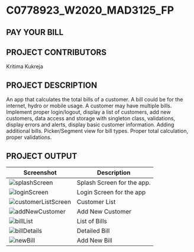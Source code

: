 # C0778923_W2020_MAD3125_FP

## PAY YOUR BILL

## PROJECT CONTRIBUTORS

Kritima Kukreja

## PROJECT DESCRIPTION
An app that calculates the total bills of a customer. A bill could be for the internet, hydro or mobile usage. A customer may have multiple bills. Implement proper login/logout, display a list of customers, add new customers, data access and storage with singleton class, validations, display errors and alerts, display basic customer information. Adding additional bills. Picker/Segment view for bill types. Proper total calculation, proper validations.

## PROJECT OUTPUT
Screenshot | Description
--- | ---
<img src="https://i93.servimg.com/u/f93/18/45/29/87/splash11.png" alt="splashScreen"/> | Splash Screen for the app.
<img src="https://i93.servimg.com/u/f93/18/45/29/87/login15.png" alt="loginScreen"/> | Login Screen for the app
<img src="https://i93.servimg.com/u/f93/18/45/29/87/custom17.png" alt="customerListScreen"/> | Customer List
<img src="https://i93.servimg.com/u/f93/18/45/29/87/addcus10.png" alt="addNewCustomer"/> | Add New Customer
<img src="https://i93.servimg.com/u/f93/18/45/29/87/billli10.png" alt="billList"/> | List of Bills
<img src="https://i93.servimg.com/u/f93/18/45/29/87/detail21.png" alt="billDetails"/> | Detailed Bill
<img src="https://i93.servimg.com/u/f93/18/45/29/87/addnew10.png" alt="newBill"/> | Add New Bill
